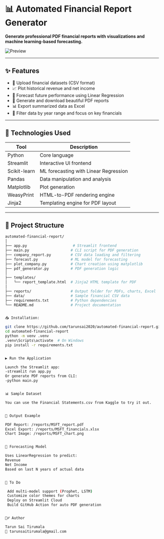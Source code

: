 # 📊 Automated Financial Report Generator

**Generate professional PDF financial reports with visualizations and machine learning-based forecasting.**

![Preview](reports/sample_preview.png)

---

## ✨ Features

- 📁 Upload financial datasets (CSV format)
- 📈 Plot historical revenue and net income
- 🤖 Forecast future performance using Linear Regression
- 🧾 Generate and download beautiful PDF reports
- 📊 Export summarized data as Excel
- 🎯 Filter data by year range and focus on key financials

---

## 🚀 Technologies Used

| Tool          | Description                               |
|---------------|-------------------------------------------|
| Python        | Core language                             |
| Streamlit     | Interactive UI frontend                   |
| Scikit-learn  | ML forecasting with Linear Regression     |
| Pandas        | Data manipulation and analysis            |
| Matplotlib    | Plot generation                           |
| WeasyPrint    | HTML-to-PDF rendering engine              |
| Jinja2        | Templating engine for PDF layout          |

---

## 📂 Project Structure

```bash
automated-financial-report/
│
├── app.py                     # Streamlit frontend
├── main.py                   # CLI script for PDF generation
├── company_report.py         # CSV data loading and filtering
├── forecast.py               # ML model for forecasting
├── plot_company.py           # Chart creation using matplotlib
├── pdf_generator.py          # PDF generation logic
│
├── templates/
│   └── report_template.html  # Jinja2 HTML template for PDF
│
├── reports/                  # Output folder for PDFs, charts, Excel
├── data/                     # Sample financial CSV data
├── requirements.txt          # Python dependencies
└── README.md                 # Project documentation


📥 Installation:

git clone https://github.com/tarunsai2020/automated-financial-report.git
cd automated-financial-report
python -m venv .venv
.venv\Scripts\activate  # On Windows
pip install -r requirements.txt


▶️ Run the Application

Launch the Streamlit app:
-streamlit run app.py
Or generate PDF reports from CLI:
-python main.py


📊 Sample Dataset

You can use the Financial Statements.csv from Kaggle to try it out.


📁 Output Example

PDF Report: /reports/MSFT_report.pdf
Excel Export: /reports/MSFT_financials.xlsx
Chart Image: /reports/MSFT_chart.png


🤖 Forecasting Model

Uses LinearRegression to predict:
Revenue
Net Income
Based on last N years of actual data


📌 To Do

 Add multi-model support (Prophet, LSTM)
 Customize color themes for charts
 Deploy on Streamlit Cloud
 Build GitHub Action for auto PDF generation


🙋‍♂️ Author

Tarun Sai Tirumala
📧 tarunsaitirumala@gmail.com


